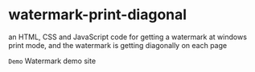 # watermark-print-diagonal
an HTML, CSS and JavaScript code for getting a watermark at windows print mode, and the watermark is getting diagonally on each page   

`Demo` <a href="https://millstack.github.io/watermark-print-diagonal/" target="_blank" style="text-decoration: none;" >Watermark demo site</a>
